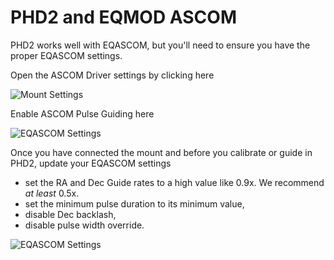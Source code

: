 # PHD2 and EQMOD ASCOM

PHD2 works well with EQASCOM, but you'll need to ensure you have the proper EQASCOM settings.

Open the ASCOM Driver settings by clicking here

![Mount Settings](http://openphdguiding.org/wp-content/uploads/2017/05/eqascom_1.gif)

Enable ASCOM Pulse Guiding here

![EQASCOM Settings](http://openphdguiding.org/wp-content/uploads/2017/05/eqascom_2.gif)

Once you have connected the mount and before you calibrate or guide in PHD2, update your EQASCOM settings

  - set the RA and Dec Guide rates to a high value like 0.9x. We recommend *at least* 0.5x.
  - set the minimum pulse duration to its minimum value,
  - disable Dec backlash,
  - disable pulse width override.

![EQASCOM Settings](http://openphdguiding.org/wp-content/uploads/2017/05/eqascom_3.gif)
